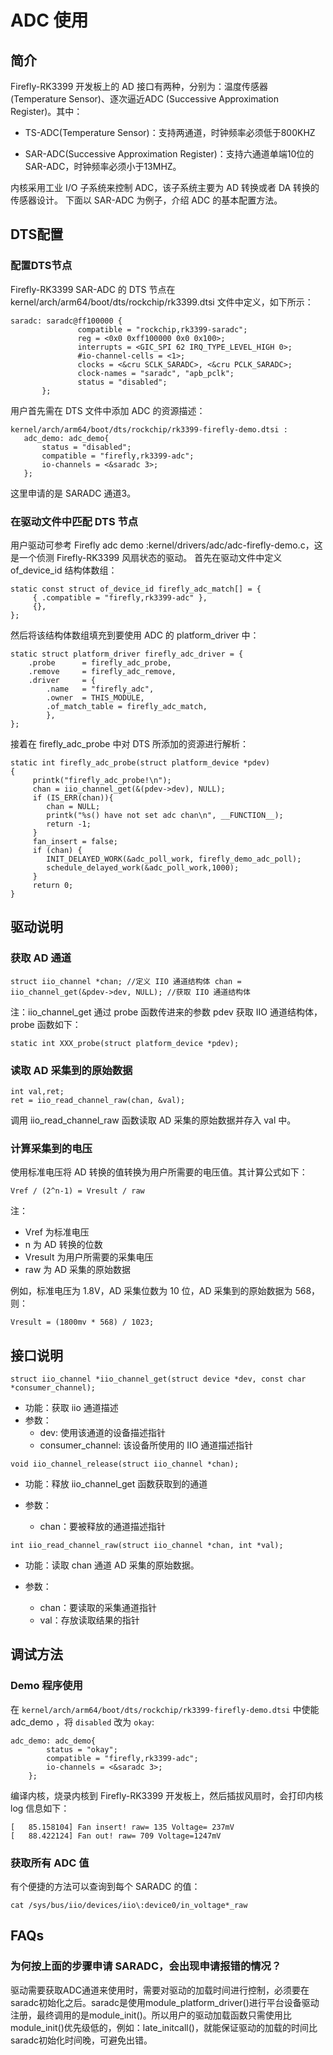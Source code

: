 # ADC 使用

## 简介

Firefly-RK3399 开发板上的 AD 接口有两种，分别为：温度传感器 (Temperature Sensor)、逐次逼近ADC (Successive Approximation Register)。其中：

*    TS-ADC(Temperature Sensor)：支持两通道，时钟频率必须低于800KHZ

*    SAR-ADC(Successive Approximation Register)：支持六通道单端10位的SAR-ADC，时钟频率必须小于13MHZ。

内核采用工业 I/O 子系统来控制 ADC，该子系统主要为 AD 转换或者 DA 转换的传感器设计。 下面以 SAR-ADC 为例子，介绍 ADC 的基本配置方法。

## DTS配置

### 配置DTS节点

Firefly-RK3399 SAR-ADC 的 DTS 节点在 kernel/arch/arm64/boot/dts/rockchip/rk3399.dtsi 文件中定义，如下所示：

```
saradc: saradc@ff100000 {
               compatible = "rockchip,rk3399-saradc";
               reg = <0x0 0xff100000 0x0 0x100>;
               interrupts = <GIC_SPI 62 IRQ_TYPE_LEVEL_HIGH 0>;
               #io-channel-cells = <1>;
               clocks = <&cru SCLK_SARADC>, <&cru PCLK_SARADC>;
               clock-names = "saradc", "apb_pclk";
               status = "disabled";
       };
```

用户首先需在 DTS 文件中添加 ADC 的资源描述：

```
kernel/arch/arm64/boot/dts/rockchip/rk3399-firefly-demo.dtsi :
   adc_demo: adc_demo{
       status = "disabled";
       compatible = "firefly,rk3399-adc";
       io-channels = <&saradc 3>;
   };
```

这里申请的是 SARADC 通道3。

### 在驱动文件中匹配 DTS 节点

用户驱动可参考 Firefly adc demo :kernel/drivers/adc/adc-firefly-demo.c，这是一个侦测 Firefly-RK3399 风扇状态的驱动。 首先在驱动文件中定义 of_device_id 结构体数组：

```
static const struct of_device_id firefly_adc_match[] = { 
     { .compatible = "firefly,rk3399-adc" },
     {},
};
```

然后将该结构体数组填充到要使用 ADC 的 platform_driver 中：

```
static struct platform_driver firefly_adc_driver = { 
    .probe      = firefly_adc_probe,
    .remove     = firefly_adc_remove,
    .driver     = { 
        .name   = "firefly_adc",
        .owner  = THIS_MODULE,
        .of_match_table = firefly_adc_match,
        },  
};
```

接着在 firefly_adc_probe 中对 DTS 所添加的资源进行解析：

```
static int firefly_adc_probe(struct platform_device *pdev)
{
     printk("firefly_adc_probe!\n");
     chan = iio_channel_get(&(pdev->dev), NULL);
     if (IS_ERR(chan)){
	    chan = NULL;
        printk("%s() have not set adc chan\n", __FUNCTION__);
        return -1;
     }
     fan_insert = false;
     if (chan) {
		INIT_DELAYED_WORK(&adc_poll_work, firefly_demo_adc_poll);
		schedule_delayed_work(&adc_poll_work,1000);
     }
     return 0;
}
```

## 驱动说明

### 获取 AD 通道

```
struct iio_channel *chan; //定义 IIO 通道结构体 chan = iio_channel_get(&pdev->dev, NULL); //获取 IIO 通道结构体
```

注：iio_channel_get 通过 probe 函数传进来的参数 pdev 获取 IIO 通道结构体，probe 函数如下：

```
static int XXX_probe(struct platform_device *pdev);
```

### 读取 AD 采集到的原始数据

```
int val,ret;
ret = iio_read_channel_raw(chan, &val);
```

调用 iio_read_channel_raw 函数读取 AD 采集的原始数据并存入 val 中。

### 计算采集到的电压

使用标准电压将 AD 转换的值转换为用户所需要的电压值。其计算公式如下：

```
Vref / (2^n-1) = Vresult / raw
```

注：

*    Vref 为标准电压
*    n 为 AD 转换的位数
*    Vresult 为用户所需要的采集电压
*    raw 为 AD 采集的原始数据

例如，标准电压为 1.8V，AD 采集位数为 10 位，AD 采集到的原始数据为 568，则：

```
Vresult = (1800mv * 568) / 1023;
```

## 接口说明

```
struct iio_channel *iio_channel_get(struct device *dev, const char *consumer_channel);
```

*    功能：获取 iio 通道描述
*    参数：
     * dev: 使用该通道的设备描述指针
     * consumer_channel: 该设备所使用的 IIO 通道描述指针

```
void iio_channel_release(struct iio_channel *chan);
```

*    功能：释放 iio_channel_get 函数获取到的通道

*    参数：
     * chan：要被释放的通道描述指针

```
int iio_read_channel_raw(struct iio_channel *chan, int *val);
```

*    功能：读取 chan 通道 AD 采集的原始数据。

*    参数：
     * chan：要读取的采集通道指针
     * val：存放读取结果的指针

## 调试方法

### Demo 程序使用

在 `kernel/arch/arm64/boot/dts/rockchip/rk3399-firefly-demo.dtsi` 中使能 adc_demo ，将 `disabled` 改为 `okay`:

```
adc_demo: adc_demo{
        status = "okay";
        compatible = "firefly,rk3399-adc";
        io-channels = <&saradc 3>;
    };
```

编译内核，烧录内核到 Firefly-RK3399 开发板上，然后插拔风扇时，会打印内核 log 信息如下：

```
[   85.158104] Fan insert! raw= 135 Voltage= 237mV
[   88.422124] Fan out! raw= 709 Voltage=1247mV
```

### 获取所有 ADC 值

有个便捷的方法可以查询到每个 SARADC 的值：

```
cat /sys/bus/iio/devices/iio\:device0/in_voltage*_raw
```
## FAQs

### 为何按上面的步骤申请 SARADC，会出现申请报错的情况？
驱动需要获取ADC通道来使用时，需要对驱动的加载时间进行控制，必须要在saradc初始化之后。saradc是使用module_platform_driver()进行平台设备驱动注册，最终调用的是module_init()。所以用户的驱动加载函数只需使用比module_init()优先级低的，例如：late_initcall()，就能保证驱动的加载的时间比saradc初始化时间晚，可避免出错。